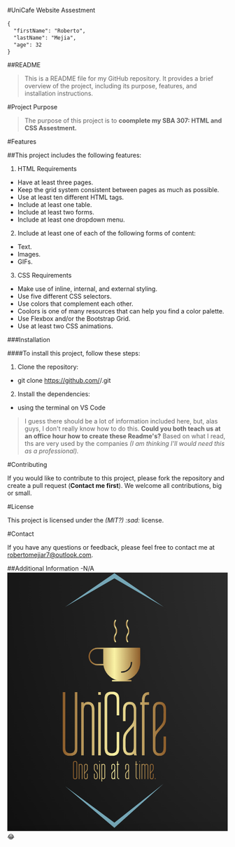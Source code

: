 #UniCafe Website Assestment
```
{
  "firstName": "Roberto",
  "lastName": "Mejia",
  "age": 32
}
```

##README

>This is a README file for my GitHub repository. It provides a brief overview of the project, including its purpose, features, and installation instructions.

#Project Purpose

>The purpose of this project is to **coomplete my SBA 307: HTML and CSS Assestment.**

#Features

##This project includes the following features:
1. HTML Requirements
- Have at least three pages.
- Keep the grid system consistent between pages as much as possible.
- Use at least ten different HTML tags.
- Include at least one table.
- Include at least two forms.
- Include at least one dropdown menu.
2. Include at least one of each of the following forms of content: 
- Text.
- Images.
- GIFs.
3. CSS Requirements
- Make use of inline, internal, and external styling.
- Use five different CSS selectors.
- Use colors that complement each other.
- Coolors is one of many resources that can help you find a color palette.
- Use Flexbox and/or the Bootstrap Grid.
- Use at least two CSS animations.

###Installation

####To install this project, follow these steps:

1. Clone the repository:
- git clone https://github.com/<R7 Mejia>/<gi>.git
2. Install the dependencies:
- using the terminal on VS Code

>I guess there should be a lot of information included here, but, alas guys, I don't really know how to do this. **Could you both teach us at an office hour how to create these Readme's?** Based on what I read, ths are very used by the companies *(I am thinking I'll would need this as a professional).*

#Contributing

If you would like to contribute to this project, please fork the repository and create a pull request (**Contact me first**). We welcome all contributions, big or small.

#License

This project is licensed under the *(MIT?) :sad:* license.

#Contact

If you have any questions or feedback, please feel free to contact me at robertomejiar7@outlook.com.

##Additional Information
-N/A
![UniCafe](images/Captura.png) :joy:
